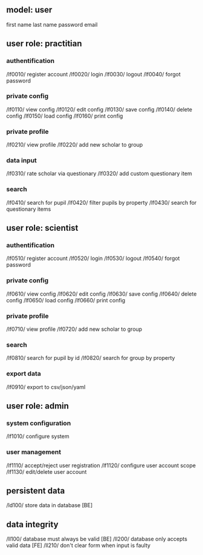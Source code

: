 

model: user
-----------

first name
last name
password
email


user role: practitian
---------------------

### authentification

/lf0010/    register account
/lf0020/    login
/lf0030/    logout
/lf0040/    forgot password

### private config

/lf0110/    view config
/lf0120/    edit config
/lf0130/    save config
/lf0140/    delete config
/lf0150/    load config
/lf0160/    print config

### private profile

/lf0210/    view profile
/lf0220/    add new scholar to group

### data input

/lf0310/    rate scholar via questionary
/lf0320/    add custom questionary item

### search

/lf0410/    search for pupil
/lf0420/    filter pupils by property
/lf0430/    search for questionary items

user role: scientist
--------------------

### authentification

/lf0510/    register account
/lf0520/    login
/lf0530/    logout
/lf0540/    forgot password

### private config

/lf0610/    view config
/lf0620/    edit config
/lf0630/    save config
/lf0640/    delete config
/lf0650/    load config
/lf0660/    print config

### private profile

/lf0710/    view profile
/lf0720/    add new scholar to group

### search

/lf0810/    search for pupil by id
/lf0820/    search for group by property

### export data

/lf0910/    export to csv/json/yaml

user role: admin
----------------

### system configuration

/lf1010/    configure system

### user management 

/lf1110/    accept/reject user registration
/lf1120/    configure user account scope
/lf1130/    edit/delete user account

persistent data
---------------

/ld100/     store data in database [BE]

data integrity
--------------

/ll100/     database must always be valid [BE]
/ll200/     database only accepts valid data [FE]
/ll210/     don't clear form when input is faulty
